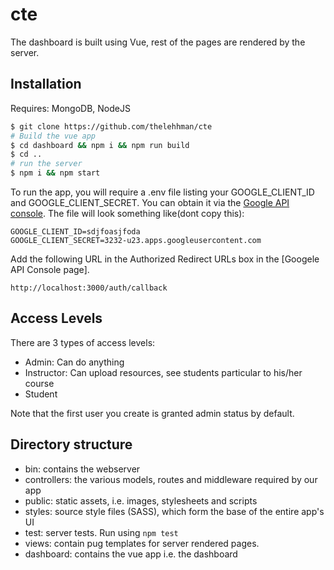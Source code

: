 # cte
The dashboard is built using Vue, rest of the pages are rendered by the server.

## Installation

Requires: MongoDB, NodeJS

```sh
$ git clone https://github.com/thelehhman/cte
# Build the vue app
$ cd dashboard && npm i && npm run build
$ cd ..
# run the server
$ npm i && npm start
```
To run the app, you will require a .env file listing your GOOGLE_CLIENT_ID and GOOGLE_CLIENT_SECRET. You can obtain it via the [Google API console](https://console.developers.google.com/). The file will look something like(dont copy this):
```
GOOGLE_CLIENT_ID=sdjfoasjfoda
GOOGLE_CLIENT_SECRET=3232-u23.apps.googleusercontent.com
```
Add the following URL in the Authorized Redirect URLs box in the [Googele API Console page].
```
http://localhost:3000/auth/callback
```

## Access Levels

There are 3 types of access levels:

- Admin: Can do anything
- Instructor: Can upload resources, see students particular to his/her course
- Student

Note that the first user you create is granted admin status by default.

## Directory structure

- bin: contains the webserver
- controllers: the various models, routes and middleware required by our app
- public: static assets, i.e. images, stylesheets and scripts
- styles: source style files (SASS), which form the base of the entire app's UI
- test: server tests. Run using `npm test`
- views: contain pug templates for server rendered pages.
- dashboard: contains the vue app i.e. the dashboard
